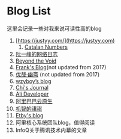 # Blog List

这里会记录一些对我来说可读性高的blog

1. [https://justyy.com/](https://justyy.com)
    1. [Catalan Numbers](https://justyy.com/archives/31565)
1. [阮一峰的网络日志](https://www.ruanyifeng.com/blog/)
1. [Beyond the Void](https://byvoid.com/zht/)
1. [Frank's Blog](https://blog.linshuang.info/)(not updated from 2017)
1. [优哉·幽斋](http://liyaos.com/blog/) (not updated from 2017)
1. [wzyboy’s blog](https://wzyboy.im/)
1. [Chi's Journal](https://yuchi.me/)
1. [Ali Developer](https://developer.aliyun.com/)
1. [阿里巴巴云原生](https://my.oschina.net/u/3874284)
1. [机智的祺祺](http://my.oschina.net/yevgeny)
1. [Etby's blog](https://blog.etby.org/)
1. 阿里核心系统团队blog，值得阅读
1. InfoQ关于腾讯技术内幕的文章
